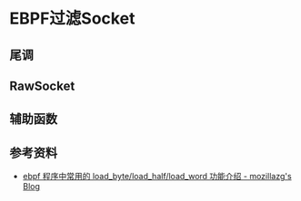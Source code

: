 # EBPF过滤Socket

## 尾调

## RawSocket

## 辅助函数

## 参考资料

- [ebpf 程序中常用的 load_byte/load_half/load_word 功能介绍 - mozillazg's Blog](https://mozillazg.com/2022/07/ebpf-libbpf-what-is-load_byte-load_half-load_word.html)